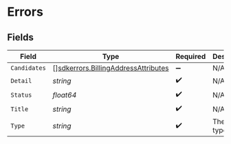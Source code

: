# Errors


## Fields

| Field                                                                                   | Type                                                                                    | Required                                                                                | Description                                                                             |
| --------------------------------------------------------------------------------------- | --------------------------------------------------------------------------------------- | --------------------------------------------------------------------------------------- | --------------------------------------------------------------------------------------- |
| `Candidates`                                                                            | [][sdkerrors.BillingAddressAttributes](../../models/errors/billingaddressattributes.md) | :heavy_minus_sign:                                                                      | N/A                                                                                     |
| `Detail`                                                                                | *string*                                                                                | :heavy_check_mark:                                                                      | N/A                                                                                     |
| `Status`                                                                                | *float64*                                                                               | :heavy_check_mark:                                                                      | N/A                                                                                     |
| `Title`                                                                                 | *string*                                                                                | :heavy_check_mark:                                                                      | N/A                                                                                     |
| `Type`                                                                                  | *string*                                                                                | :heavy_check_mark:                                                                      | The error type.                                                                         |